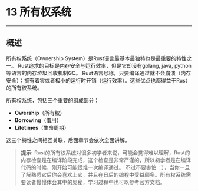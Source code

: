 **13 所有权系统**
===================


----------

概述
-------------
所有权系统（Ownership System）是Rust语言最基本最独特也是最重要的特性之一。
Rust追求的目标是内存安全与运行效率，但是它却没有golang, java, python等语言的内存垃圾回收机制GC。
Rust语言号称，只要编译通过就不会崩溃（内存安全）；拥有着零或者极小的运行时开销（运行效率）。这些优点也都得益于Rust的所有权系统。

所有权系统，包括三个重要的组成部分：

- **Owership**（所有权）
- **Borrowing**（借用） 
- **Lifetimes**（生命周期）

这三个特性之间相互关联，后面章节会依次全面讲解。

> **提示:**
> Rust的所有权系统对很多初学者来说，可能会觉得难以理解，Rust的内存检查是在编译阶段完成，这个检查是非常严谨的，所以初学者是在编译代码的时候，刚开始可能很难一次编译通过。
> 不过不要害怕：），当你一旦了解熟悉它后你会喜欢上它，并且在日后的编程中受益颇多。所有权系统需要读者慢慢体会其中的奥秘，学习过程中也可以参考官方文档。

